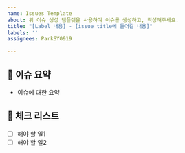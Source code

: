 ```yaml
---
name: Issues Template
about: 위 이슈 생성 템플렛을 사용하여 이슈를 생성하고, 작성해주세요.
title: "[Label 내용] - [issue title에 들어갈 내용]"
labels: ''
assignees: ParkSY0919

---
```


## 🍎 이슈 요약
<!-- 이유에 대하여 설명해주세요. -->
<!-- 아래 "이슈에 대한 요약" 은 지우고 작성해주세요.  -->
- 이슈에 대한 요약

## 🍏 체크 리스트
<!-- 해야 할 일을 적어주세요. -->
- [ ] 해야 할 일1
- [ ] 해야 할 일2
